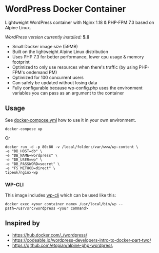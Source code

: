 # WordPress Docker Container

Lightweight WordPress container with Nginx 1.18 & PHP-FPM 7.3 based on Alpine Linux.

_WordPress version currently installed:_ **5.6**

- Small Docker image size (59MB)
- Built on the lightweight Alpine Linux distribution
- Uses PHP 7.3 for better performance, lower cpu usage & memory footprint
- Optimized to only use resources when there's traffic (by using PHP-FPM's ondemand PM)
- Optimized for 100 concurrent users
- Can safely be updated without losing data
- Fully configurable because wp-config.php uses the environment variables you can pass as an argument to the container

## Usage

See [docker-compose.yml](https://github.com/tipeuk/nginx-wp/blob/master/docker-compose.yml) how to use it in your own environment.

    docker-compose up

Or

    docker run -d -p 80:80 -v /local/folder:/var/www/wp-content \
    -e "DB_HOST=db" \
    -e "DB_NAME=wordpress" \
    -e "DB_USER=wp" \
    -e "DB_PASSWORD=secret" \
    -e "FS_METHOD=direct" \
    tipeuk/nginx-wp

### WP-CLI

This image includes [wp-cli](https://wp-cli.org/) which can be used like this:

    docker exec <your container name> /usr/local/bin/wp --path=/usr/src/wordpress <your command>

## Inspired by

- https://hub.docker.com/_/wordpress/
- https://codeable.io/wordpress-developers-intro-to-docker-part-two/
- https://github.com/etopian/alpine-php-wordpress
